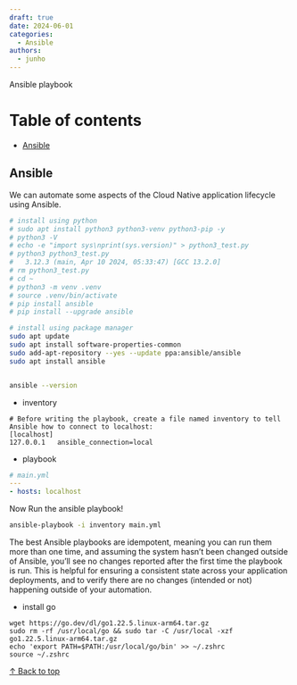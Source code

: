 ```yaml
---
draft: true
date: 2024-06-01
categories:
  - Ansible
authors:
  - junho
---
```


Ansible playbook

<!-- more -->

# Table of contents

- [Ansible](#ansible)


## Ansible

We can automate some aspects of the Cloud Native application lifecycle using Ansible.

```sh
# install using python
# sudo apt install python3 python3-venv python3-pip -y
# python3 -V
# echo -e "import sys\nprint(sys.version)" > python3_test.py
# python3 python3_test.py
#   3.12.3 (main, Apr 10 2024, 05:33:47) [GCC 13.2.0]
# rm python3_test.py
# cd ~
# python3 -m venv .venv
# source .venv/bin/activate
# pip install ansible
# pip install --upgrade ansible

# install using package manager
sudo apt update
sudo apt install software-properties-common
sudo add-apt-repository --yes --update ppa:ansible/ansible
sudo apt install ansible


ansible --version
```

- inventory

```
# Before writing the playbook, create a file named inventory to tell Ansible how to connect to localhost:
[localhost]
127.0.0.1   ansible_connection=local
```

- playbook

```yml
# main.yml
---
- hosts: localhost
```

Now Run the ansible playbook!

```sh
ansible-playbook -i inventory main.yml
```

The best Ansible playbooks are idempotent, meaning you can run them more than one time,
and assuming the system hasn’t been changed outside of Ansible,
you’ll see no changes reported after the first time the playbook is run.
This is helpful for ensuring a consistent state across your application deployments,
and to verify there are no changes (intended or not) happening outside of your automation.


- install go

```
wget https://go.dev/dl/go1.22.5.linux-arm64.tar.gz
sudo rm -rf /usr/local/go && sudo tar -C /usr/local -xzf go1.22.5.linux-arm64.tar.gz
echo 'export PATH=$PATH:/usr/local/go/bin' >> ~/.zshrc
source ~/.zshrc
```

[↑ Back to top](#)
<br><br>



